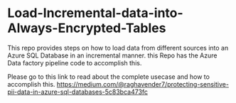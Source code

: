 # Load-Incremental-data-into-Always-Encrypted-Tables
This repo provides steps on how to load data from different sources into an Azure SQL Database in an incremental manner. this Repo has the Azure Data factory pipeline code to accomplish this.

Please go to this link to read about the complete usecase and how to accomplish this.
https://medium.com/@raghavender7/protecting-sensitive-pii-data-in-azure-sql-databases-5c83bca473fc
